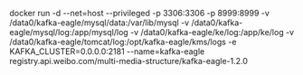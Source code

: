 docker run -d --net=host --privileged -p 3306:3306 -p 8999:8999 -v /data0/kafka-eagle/mysql/data:/var/lib/mysql -v /data0/kafka-eagle/mysql/log:/app/mysql/log -v /data0/kafka-eagle/ke/log:/app/ke/log -v /data0/kafka-eagle/tomcat/log:/opt/kafka-eagle/kms/logs -e KAFKA_CLUSTER=0.0.0.0:2181 --name=kafka-eagle registry.api.weibo.com/multi-media-structure/kafka-eagle-1.2.0
